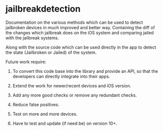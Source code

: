 # jailbreakdetection

Documentation on the various methods which can be used to detect jailbroken devices in much improved and better way. 
Containing the diff of the changes which jailbreak does on the iOS system and comparing jailed with the jailbreak systems.

Along with the source code which can be used directly in the app to detect the state (Jailbroken or Jailed) of the system.

Future work require:
1. To convert this code base into the library and provide an API, so that the developers can directly integrate into their apps.
2. Extend the work for newer/recent devices and iOS version.
3. Add any more good checks or remove any redundant checks.
4. Reduce false positives.
5. Test on more and more devices. 

6. Have to test and update (if need be) on version 10+.


